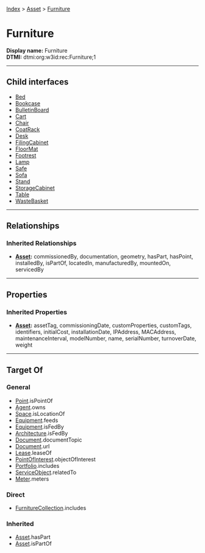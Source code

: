 [Index](../../index.md) > [Asset](../Asset.md) > [Furniture](#)
# Furniture

**Display name:** Furniture<br />
**DTMI:** dtmi:org:w3id:rec:Furniture;1

---

## Child interfaces
* [Bed](Bed.md)
* [Bookcase](Bookcase.md)
* [BulletinBoard](BulletinBoard.md)
* [Cart](Cart/Cart.md)
* [Chair](Chair/Chair.md)
* [CoatRack](CoatRack.md)
* [Desk](Desk/Desk.md)
* [FilingCabinet](FilingCabinet.md)
* [FloorMat](FloorMat.md)
* [Footrest](Footrest.md)
* [Lamp](Lamp/Lamp.md)
* [Safe](Safe.md)
* [Sofa](Sofa.md)
* [Stand](Stand/Stand.md)
* [StorageCabinet](StorageCabinet.md)
* [Table](Table/Table.md)
* [WasteBasket](WasteBasket.md)

---

## Relationships

### Inherited Relationships
* **[Asset](../Asset.md):** commissionedBy, documentation, geometry, hasPart, hasPoint, installedBy, isPartOf, locatedIn, manufacturedBy, mountedOn, servicedBy

---

## Properties

### Inherited Properties
* **[Asset](../Asset.md):** assetTag, commissioningDate, customProperties, customTags, identifiers, initialCost, installationDate, IPAddress, MACAddress, maintenanceInterval, modelNumber, name, serialNumber, turnoverDate, weight

---

## Target Of
### General
* [Point](../../Point/Point.md).isPointOf
* [Agent](../../Agent/Agent.md).owns
* [Space](../../Space/Space.md).isLocationOf
* [Equipment](../Equipment/Equipment.md).feeds
* [Equipment](../Equipment/Equipment.md).isFedBy
* [Architecture](../../Space/Architecture/Architecture.md).isFedBy
* [Document](../../Information/Document/Document.md).documentTopic
* [Document](../../Information/Document/Document.md).url
* [Lease](../../Event/Lease.md).leaseOf
* [PointOfInterest](../../Information/PointOfInterest.md).objectOfInterest
* [Portfolio](../../Collection/Portfolio.md).includes
* [ServiceObject](../../Information/ServiceObject/ServiceObject.md).relatedTo
* [Meter](../Equipment/Meter/Meter.md).meters
### Direct
* [FurnitureCollection](../../Collection/Furniture-.md).includes
### Inherited
* [Asset](../Asset.md).hasPart
* [Asset](../Asset.md).isPartOf
